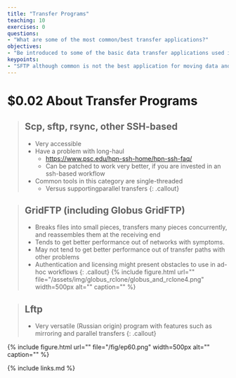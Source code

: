 ```yaml
---
title: "Transfer Programs"
teaching: 10
exercises: 0
questions:
- "What are some of the most common/best transfer applications?"
objectives:
- "Be introduced to some of the basic data transfer applications used in research."
keypoints:
- "SFTP although common is not the best application for moving data and there exists other SSH versions and tools that will transfer larger data for you better."
---
```


# $0.02 About Transfer Programs

> ## Scp, sftp, rsync, other SSH\-based
>  * Very accessible
>  * Have a problem with long-haul
>    * [https://www\.psc\.edu/hpn\-ssh\-home/hpn\-ssh\-faq/](https://www\.psc\.edu/hpn\-ssh\-home/hpn\-ssh\-faq/)
>    * Can be patched to work very better\, if you are invested in an ssh\-based workflow
>  * Common tools in this category are single\-threaded
>    * Versus supportingparallel transfers
{: .callout}

> ## GridFTP (including Globus GridFTP\)
>  * Breaks files into small pieces, transfers many pieces concurrently, and reassembles them at the receiving end
>  * Tends to get better performance out of networks with symptoms.
>  * May not tend to get better performance out of transfer paths with other problems
>  * Authentication and licensing might present obstacles to use in ad-hoc workflows
{: .callout}
{% include figure.html url=""
   file="/assets/img/globus_rclone/globus_and_rclone4.png" width=500px alt="" caption="" %}

> ## Lftp
>  * Very versatile (Russian origin) program with features such as mirroring and parallel transfers
{: .callout}

{% include figure.html url=""
   file="/fig/ep60.png" width=500px alt="" caption="" %}

{% include links.md %}
